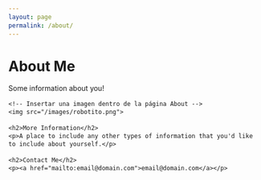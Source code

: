 ```yaml
---
layout: page
permalink: /about/
---
```


<div class="page-about">
    <h1>About Me</h1>
    <p>Some information about you!</p>

    <!-- Insertar una imagen dentro de la página About -->
    <img src="/images/robotito.png">

    <h2>More Information</h2>
    <p>A place to include any other types of information that you'd like to include about yourself.</p>

    <h2>Contact Me</h2>
    <p><a href="mailto:email@domain.com">email@domain.com</a></p>
</div>
